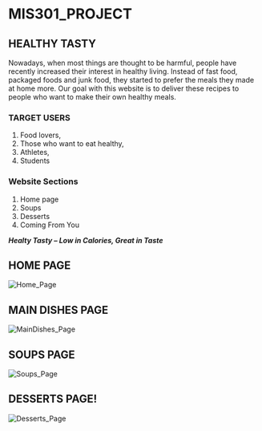 # MIS301_PROJECT

## HEALTHY TASTY

Nowadays, when most things are thought to be harmful, people have recently increased their interest in healthy living. Instead of fast food, packaged foods and junk food, they started to prefer the meals they made at home more. Our goal with this website is to deliver these recipes to people who want to make their own healthy meals.

### TARGET USERS
1. Food lovers,
2. Those who want to eat healthy,
3. Athletes,
4. Students

### Website Sections
1. Home page
2. Soups
3. Desserts
4. Coming From You

***Healty Tasty  – Low  in Calories, Great in Taste***


## HOME PAGE 
![Home_Page](https://user-images.githubusercontent.com/83623538/123543521-9b25bb80-d757-11eb-952b-8d923e10e44c.jpeg)

## MAIN DISHES PAGE
![MainDishes_Page](https://user-images.githubusercontent.com/83623538/123543530-a842aa80-d757-11eb-9443-dfc39a5a735f.jpeg)

## SOUPS PAGE
![Soups_Page](https://user-images.githubusercontent.com/83623538/123543547-bc86a780-d757-11eb-9d4a-04fe0fcd6390.jpeg)

## DESSERTS PAGE!
![Desserts_Page](https://user-images.githubusercontent.com/83623538/123543562-d2946800-d757-11eb-9ae4-6307814a228a.jpeg)














